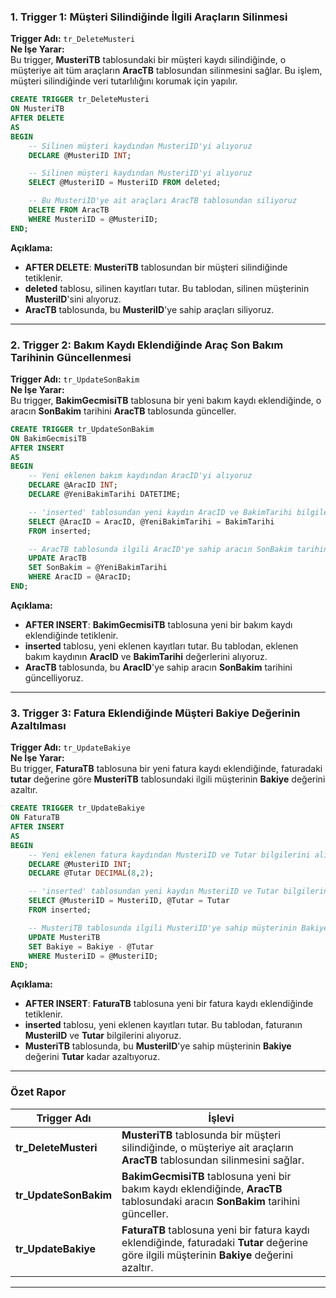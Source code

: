 ### 1. **Trigger 1: Müşteri Silindiğinde İlgili Araçların Silinmesi**
**Trigger Adı:** `tr_DeleteMusteri`  
**Ne İşe Yarar:**  
Bu trigger, **MusteriTB** tablosundaki bir müşteri kaydı silindiğinde, o müşteriye ait tüm araçların **AracTB** tablosundan silinmesini sağlar. Bu işlem, müşteri silindiğinde veri tutarlılığını korumak için yapılır.

```sql
CREATE TRIGGER tr_DeleteMusteri
ON MusteriTB
AFTER DELETE
AS
BEGIN
    -- Silinen müşteri kaydından MusteriID'yi alıyoruz
    DECLARE @MusteriID INT;

    -- Silinen müşteri kaydından MusteriID'yi alıyoruz
    SELECT @MusteriID = MusteriID FROM deleted;

    -- Bu MusteriID'ye ait araçları AracTB tablosundan siliyoruz
    DELETE FROM AracTB
    WHERE MusteriID = @MusteriID;
END;
```

**Açıklama:**  
- **AFTER DELETE**: **MusteriTB** tablosundan bir müşteri silindiğinde tetiklenir.
- **deleted** tablosu, silinen kayıtları tutar. Bu tablodan, silinen müşterinin **MusteriID**'sini alıyoruz.
- **AracTB** tablosunda, bu **MusteriID**'ye sahip araçları siliyoruz.

---

### 2. **Trigger 2: Bakım Kaydı Eklendiğinde Araç Son Bakım Tarihinin Güncellenmesi**
**Trigger Adı:** `tr_UpdateSonBakim`  
**Ne İşe Yarar:**  
Bu trigger, **BakimGecmisiTB** tablosuna bir yeni bakım kaydı eklendiğinde, o aracın **SonBakim** tarihini **AracTB** tablosunda günceller.

```sql
CREATE TRIGGER tr_UpdateSonBakim
ON BakimGecmisiTB
AFTER INSERT
AS
BEGIN
    -- Yeni eklenen bakım kaydından AracID'yi alıyoruz
    DECLARE @AracID INT;
    DECLARE @YeniBakimTarihi DATETIME;

    -- 'inserted' tablosundan yeni kaydın AracID ve BakimTarihi bilgilerini alıyoruz
    SELECT @AracID = AracID, @YeniBakimTarihi = BakimTarihi
    FROM inserted;

    -- AracTB tablosunda ilgili AracID'ye sahip aracın SonBakim tarihini güncelliyoruz
    UPDATE AracTB
    SET SonBakim = @YeniBakimTarihi
    WHERE AracID = @AracID;
END;
```

**Açıklama:**  
- **AFTER INSERT**: **BakimGecmisiTB** tablosuna yeni bir bakım kaydı eklendiğinde tetiklenir.
- **inserted** tablosu, yeni eklenen kayıtları tutar. Bu tablodan, eklenen bakım kaydının **AracID** ve **BakimTarihi** değerlerini alıyoruz.
- **AracTB** tablosunda, bu **AracID**'ye sahip aracın **SonBakim** tarihini güncelliyoruz.

---

### 3. **Trigger 3: Fatura Eklendiğinde Müşteri Bakiye Değerinin Azaltılması**
**Trigger Adı:** `tr_UpdateBakiye`  
**Ne İşe Yarar:**  
Bu trigger, **FaturaTB** tablosuna bir yeni fatura kaydı eklendiğinde, faturadaki **tutar** değerine göre **MusteriTB** tablosundaki ilgili müşterinin **Bakiye** değerini azaltır.

```sql
CREATE TRIGGER tr_UpdateBakiye
ON FaturaTB
AFTER INSERT
AS
BEGIN
    -- Yeni eklenen fatura kaydından MusteriID ve Tutar bilgilerini alıyoruz
    DECLARE @MusteriID INT;
    DECLARE @Tutar DECIMAL(8,2);

    -- 'inserted' tablosundan yeni kaydın MusteriID ve Tutar bilgilerini alıyoruz
    SELECT @MusteriID = MusteriID, @Tutar = Tutar
    FROM inserted;

    -- MusteriTB tablosunda ilgili MusteriID'ye sahip müşterinin Bakiye değerini güncelliyoruz
    UPDATE MusteriTB
    SET Bakiye = Bakiye - @Tutar
    WHERE MusteriID = @MusteriID;
END;
```

**Açıklama:**  
- **AFTER INSERT**: **FaturaTB** tablosuna yeni bir fatura kaydı eklendiğinde tetiklenir.
- **inserted** tablosu, yeni eklenen kayıtları tutar. Bu tablodan, faturanın **MusteriID** ve **Tutar** bilgilerini alıyoruz.
- **MusteriTB** tablosunda, bu **MusteriID**'ye sahip müşterinin **Bakiye** değerini **Tutar** kadar azaltıyoruz.

---

### Özet Rapor

| **Trigger Adı**         | **İşlevi**                                                                                                           |
|-------------------------|-----------------------------------------------------------------------------------------------------------------------|
| **tr_DeleteMusteri**     | **MusteriTB** tablosunda bir müşteri silindiğinde, o müşteriye ait araçların **AracTB** tablosundan silinmesini sağlar. |
| **tr_UpdateSonBakim**    | **BakimGecmisiTB** tablosuna yeni bir bakım kaydı eklendiğinde, **AracTB** tablosundaki aracın **SonBakim** tarihini günceller. |
| **tr_UpdateBakiye**      | **FaturaTB** tablosuna yeni bir fatura kaydı eklendiğinde, faturadaki **Tutar** değerine göre ilgili müşterinin **Bakiye** değerini azaltır. |

---
